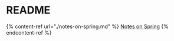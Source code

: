 # README

{% content-ref url="./notes-on-spring.md" %}
[Notes on Spring](./notes-on-spring.md)
{% endcontent-ref %}
